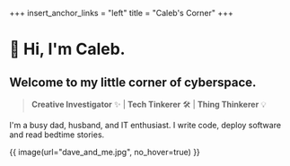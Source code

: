 +++
insert_anchor_links = "left"
title = "Caleb's Corner"
+++

# 👋 Hi, I'm Caleb.
## Welcome to my little corner of cyberspace.

> **Creative Investigator** ✨ | **Tech Tinkerer** 🛠️ | **Thing Thinkerer** 💡

I'm a busy dad, husband, and IT enthusiast.
I write code, deploy software and read bedtime stories.

{{ image(url="dave_and_me.jpg", no_hover=true) }}

